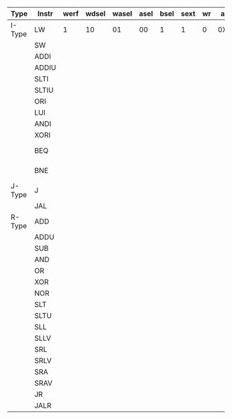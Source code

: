 | Type   | Instr | werf | wdsel | wasel | asel | bsel | sext | wr  | alufn | pcsel      |
| ------ | ----- | ---- | ----- | ----- | ---- | ---- | ---- | --- | ----- | ---------- |
| I-Type | LW    | 1    | 10    | 01    | 00   | 1    | 1    | 0   | 0XX01 |            |
|        | SW    |      |       |       |      |      |      |     |       |            |
|        | ADDI  |      |       |       |      |      |      |     |       |            |
|        | ADDIU |      |       |       |      |      |      |     |       |            |
|        | SLTI  |      |       |       |      |      |      |     |       |            |
|        | SLTIU |      |       |       |      |      |      |     |       |            |
|        | ORI   |      |       |       |      |      |      |     |       |            |
|        | LUI   |      |       |       |      |      |      |     |       |            |
|        | ANDI  |      |       |       |      |      |      |     |       |            |
|        | XORI  |      |       |       |      |      |      |     |       |            |
|        | BEQ   |      |       |       |      |      |      |     |       | Z=1 \| Z=0 |
|        | BNE   |      |       |       |      |      |      |     |       | Z=1 \| Z=0 |
| J-Type | J     |      |       |       |      |      |      |     |       |            |
|        | JAL   |      |       |       |      |      |      |     |       |            |
| R-Type | ADD   |      |       |       |      |      |      |     |       |            |
|        | ADDU  |      |       |       |      |      |      |     |       |            |
|        | SUB   |      |       |       |      |      |      |     |       |            |
|        | AND   |      |       |       |      |      |      |     |       |            |
|        | OR    |      |       |       |      |      |      |     |       |            |
|        | XOR   |      |       |       |      |      |      |     |       |            |
|        | NOR   |      |       |       |      |      |      |     |       |            |
|        | SLT   |      |       |       |      |      |      |     |       |            |
|        | SLTU  |      |       |       |      |      |      |     |       |            |
|        | SLL   |      |       |       |      |      |      |     |       |            |
|        | SLLV  |      |       |       |      |      |      |     |       |            |
|        | SRL   |      |       |       |      |      |      |     |       |            |
|        | SRLV  |      |       |       |      |      |      |     |       |            |
|        | SRA   |      |       |       |      |      |      |     |       |            |
|        | SRAV  |      |       |       |      |      |      |     |       |            |
|        | JR    |      |       |       |      |      |      |     |       |            |
|        | JALR  |      |       |       |      |      |      |     |       |            |
